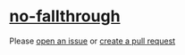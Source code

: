 [no-fallthrough](https://eslint.org/docs/rules/no-fallthrough)
==============================================================
Please [open an issue](https://github.com/professional-js/eslint-config/issues/new)
or [create a pull request](https://github.com/professional-js/eslint-config/edit/main/src/rules-configurations/eslint/no-fallthrough.md)
